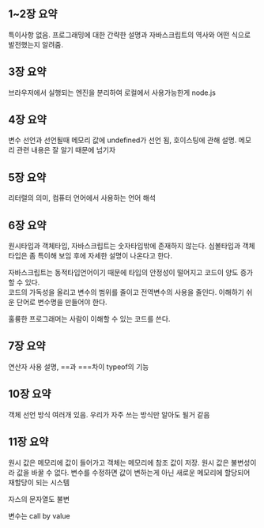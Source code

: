 ## 1~2장 요약

특이사항 없음. 프로그래밍에 대한 간략한 설명과 자바스크립트의 역사와 어떤 식으로 발전했는지 알려줌. 

## 3장 요약

브라우저에서 실행되는 엔진을 분리하여 로컬에서 사용가능한게 node.js

## 4장 요약

변수 선언과 선언될때 메모리 값에 undefined가 선언 됨, 호이스팅에 관해 설명.
메모리 관련 내용은 잘 알기 때문에 넘기자

## 5장 요약

리터럴의 의미, 컴퓨터 언어에서 사용하는 언어 해석

## 6장 요약

원시타입과 객체타입, 자바스크립트는 숫자타입밖에 존재하지 않는다.
심볼타입과 객체타입은 좀 특이해 보임 후에 자세한 설명이 나온다고 한다.

자바스크립트는 동적타입언어이기 때문에 타입의 안정성이 떨어지고 코드이 양도 증가 할 수 있다.  
코드의 가독성을 올리고 변수의 범위를 줄이고 전역변수의 사용을 줄인다. 이해하기 쉬운 단어로 변수명을 만들어야 한다. 

훌륭한 프로그래머는 사람이 이해할 수 있는 코드를 쓴다.

## 7장 요약

연산자 사용 설명, ==과 ===차이 typeof의 기능

## 10장 요약

객체 선언 방식 여러개 있음. 우리가 자주 쓰는 방식만 알아도 될거 같음

## 11장 요약

원시 값은 메모리에 값이 들어가고 객체는 메모리에 참조 값이 저장. 원시 값은 불변성이라 값을 바꿀 수 없다. 변수를 수정하면 값이 변하는게 아닌 새로운 메모리에 할당되어 재할당이 되는 시스템

자스의 문자열도 불변

변수는 call by value